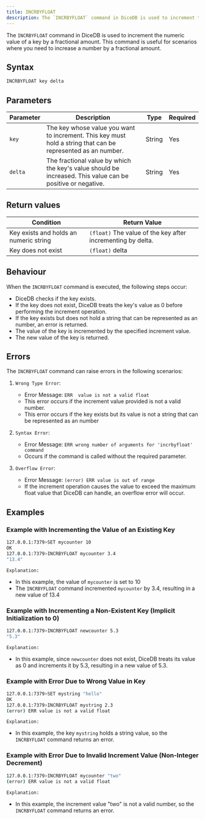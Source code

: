 ```yaml
---
title: INCRBYFLOAT
description: The `INCRBYFLOAT` command in DiceDB is used to increment the numeric value of a key by a fractional amount. This command is useful for scenarios where you need to increase a number by a fractional amount.
---
```


The `INCRBYFLOAT` command in DiceDB is used to increment the numeric value of a key by a fractional amount. This command is useful for scenarios where you need to increase a number by a fractional amount.

## Syntax

```bash
INCRBYFLOAT key delta
```

## Parameters

| Parameter | Description                                                                                                   | Type    | Required |
|-----------|---------------------------------------------------------------------------------------------------------------|---------|----------|
| `key`     | The key whose value you want to increment. This key must hold a string that can be represented as an number. | String  | Yes      |
|`delta`    | The fractional value by which the key's value should be increased. This value can be positive or negative.       | String  | Yes      |


## Return values

| Condition                                        | Return Value                                                     |
|--------------------------------------------------|------------------------------------------------------------------|
| Key exists and holds an numeric string           | `(float)` The value of the key after incrementing by delta.    |
| Key does not exist                               | `(float)` delta                                               |


## Behaviour
When the `INCRBYFLOAT` command is executed, the following steps occur:

-  DiceDB checks if the key exists.
-  If the key does not exist, DiceDB treats the key's value as 0 before performing the increment operation.
-  If the key exists but does not hold a string that can be represented as an number, an error is returned.
-  The value of the key is incremented by the specified increment value.
-  The new value of the key is returned.
## Errors

The `INCRBYFLOAT` command can raise errors in the following scenarios:

1. `Wrong Type Error`:

   - Error Message: `ERR  value is not a valid float`
   - This error occurs if the increment value provided is not a valid number.
   - This error occurs if the key exists but its value is not a string that can be represented as an number

2. `Syntax Error`:

   - Error Message: `ERR wrong number of arguments for 'incrbyfloat' command`
   - Occurs if the command is called without the required parameter.

3. `Overflow Error`:

   - Error Message: `(error) ERR value is out of range`
   - If the increment operation causes the value to exceed the maximum float value that DiceDB can handle, an overflow error will occur.


## Examples

### Example with Incrementing the Value of an Existing Key


```bash
127.0.0.1:7379>SET mycounter 10
OK
127.0.0.1:7379>INCRBYFLOAT mycounter 3.4
"13.4"
```
`Explanation:` 

- In this example, the value of `mycounter` is set to 10
- The `INCRBYFLOAT` command incremented `mycounter` by 3.4, resulting in a new value of 13.4

### Example with Incrementing a Non-Existent Key (Implicit Initialization to 0)

```bash
127.0.0.1:7379>INCRBYFLOAT newcounter 5.3
"5.3"
```
`Explanation:` 
- In this example, since `newcounter` does not exist, DiceDB treats its value as 0 and increments it by 5.3, resulting in a new value of 5.3.
### Example with Error Due to Wrong Value in Key

```bash
127.0.0.1:7379>SET mystring "hello"
OK
127.0.0.1:7379>INCRBYFLOAT mystring 2.3
(error) ERR value is not a valid float
```
`Explanation:` 
- In this example, the key `mystring` holds a string value, so the `INCRBYFLOAT` command returns an error.

### Example with Error Due to Invalid Increment Value (Non-Integer Decrement)

```bash
127.0.0.1:7379>INCRBYFLOAT mycounter "two"
(error) ERR value is not a valid float
```

`Explanation:` 
- In this example, the increment value "two" is not a valid number, so the `INCRBYFLOAT` command returns an error.


